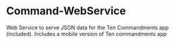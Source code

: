 # Command-WebService
Web Service to serve JSON data for the Ten Commandments app (included).  Includes a mobile version of Ten commandments app
